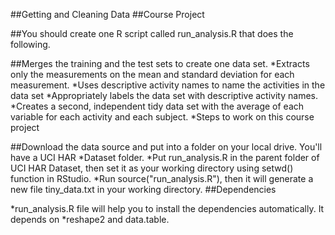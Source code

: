##Getting and Cleaning Data
##Course Project

##You should create one R script called run_analysis.R that does the following.

##Merges the training and the test sets to create one data set.
*Extracts only the measurements on the mean and standard deviation for each measurement.
*Uses descriptive activity names to name the activities in the data set
*Appropriately labels the data set with descriptive activity names.
*Creates a second, independent tidy data set with the average of each variable for each activity and each subject.
*Steps to work on this course project

##Download the data source and put into a folder on your local drive. You'll have a UCI HAR *Dataset folder.
*Put run_analysis.R in the parent folder of UCI HAR Dataset, then set it as your working directory using setwd() function in RStudio.
*Run source("run_analysis.R"), then it will generate a new file tiny_data.txt in your working directory.
##Dependencies

*run_analysis.R file will help you to install the dependencies automatically. It depends on *reshape2 and data.table.